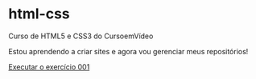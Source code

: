# html-css
 Curso de HTML5 e CSS3 do CursoemVídeo

 Estou aprendendo a criar sites e agora vou gerenciar meus repositórios!
 
<a href="https://fagneramorim.github.io/html-css/exercicios/ex001/index.html">Executar o exercício 001</a>